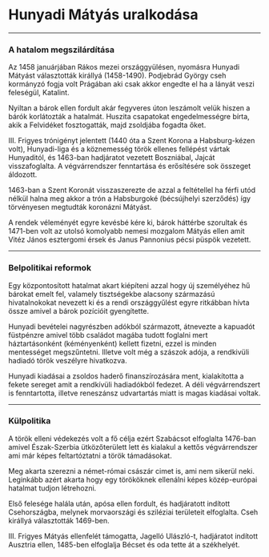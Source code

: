 # Hunyadi Mátyás uralkodása
---

### A hatalom megszilárdítása
Az 1458 januárjában Rákos mezei országgyülésen, nyomásra Hunyadi Mátyást választották királlyá (1458-1490). Podjebrád György cseh kormányzó fogja volt Prágában aki csak akkor engedte el ha a lányát veszi feleségül, Katalint. 

Nyiltan a bárok ellen fordult akár fegyveres úton leszámolt velük hiszen a bárók korlátozták a hatalmát. Huszita csapatokat engedelmességre bírta, akik a Felvidéket fosztogatták, majd zsoldjába fogadta őket.

III. Frigyes trónigényt jelentett (1440 óta a Szent Korona a Habsburg-kézen volt),  Hunyadi-liga és a köznemesség török ellenes fellépést vártak Hunyaditól, és 1463-ban hadjáratot vezetett Boszniábal, Jajcát visszafoglalta. A végvárrendszer fenntartása és erősítésére sok összeget áldozott.

1463-ban a Szent Koronát visszaszerezte de azzal a feltétellel ha férfi utód nélkül halna meg akkor a trón a Habsburgoké (bécsújhelyi szerződés) így törvényesen megtudták koronázni Mátyást.

A rendek véleményét egyre kevésbé kére ki, bárok háttérbe szorultak és 1471-ben volt az utolsó komolyabb nemesi mozgalom Mátyás ellen amit Vitéz János esztergomi érsek és Janus Pannonius pécsi püspök vezetett.

---

### Belpolitikai reformok
Egy központosított hatalmat akart kiépíteni azzal hogy új személyéhez hű bárokat emelt fel, valamely tisztségekbe alacsony származású hivatalnokokat nevezett ki és a rendi országgyűlést egyre ritkábban hívta össze amivel a bárok pozícióit gyengítette.

Hunyadi bevételei nagyrészben adókból származott, átnevezte a kapuadót füstpénzre amivel több családot magába tudott foglalni mert háztartásonként (kéményenként) kellett fizetni, ezzel is minden mentességet megszűntetni. Illetve volt még a szászok adója, a rendkivüli hadiadó török veszélyre hivatkozva.

Hunyadi kiadásai a zsoldos haderő finanszírozására ment, kialakította a fekete sereget amit a rendkívüli hadiadókból fedezet. A déli végvárrendszert is fenntartotta, illetve reneszánsz udvartartás miatt is magas kiadásai voltak.

---

### Külpolitika
A török elleni védekezés volt a fő célja ezért Szabácsot elfoglalta 1476-ban amivel Észak-Szerbia ütközőterülett lett és kialakul a kettős végvárrendszer ami már képes feltartóztatni a török támadásokat.

Meg akarta szerezni a német-római császár cimet is, ami nem sikerül neki. Leginkább azért akarta hogy egy törököknek ellenálni képes közép-európai hatalmat tudjon létrehozni.

Első felesége halála után, apósa ellen fordult, és hadjáratott indított Csehországba, melynek morvaországi és sziléziai területeit elfoglalta. Cseh királlyá választották 1469-ben.

III. Frigyes Mátyás ellenfelét támogatta, Jagelló Ulászló-t, hadjáratot indított Ausztria ellen, 1485-ben elfoglalja Bécset és oda tette át a székhelyét.